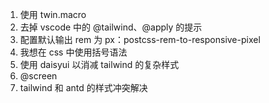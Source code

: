 

1. 使用 twin.macro
2. 去掉 vscode 中的 @tailwind、@apply 的提示
3. 配置默认输出 rem 为 px：postcss-rem-to-responsive-pixel
4. 我想在 css 中使用括号语法
5. 使用 daisyui 以消减 tailwind 的复杂样式
6. @screen
7. tailwind 和 antd 的样式冲突解决